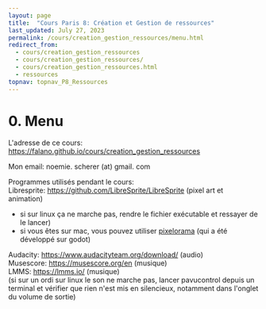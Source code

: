 ```yaml
---
layout: page
title:  "Cours Paris 8: Création et Gestion de ressources"
last_updated: July 27, 2023
permalink: /cours/creation_gestion_ressources/menu.html
redirect_from:
  - cours/creation_gestion_ressources
  - cours/creation_gestion_ressources/
  - cours/creation_gestion_ressources.html
  - ressources
topnav: topnav_P8_Ressources
---
```


# 0. Menu

L'adresse de ce cours: 
<https://falano.github.io/cours/creation_gestion_ressources>

Mon email: noemie. scherer (at) gmail. com

Programmes utilisés pendant le cours:  
Libresprite: <https://github.com/LibreSprite/LibreSprite> (pixel art et animation)
- si sur linux ça ne marche pas, rendre le fichier exécutable et ressayer de le lancer)
- si vous êtes sur mac, vous pouvez utiliser [pixelorama](https://orama-interactive.itch.io/pixelorama) (qui a été développé sur godot)

Audacity: <https://www.audacityteam.org/download/> (audio)  
Musescore: <https://musescore.org/en> (musique)  
LMMS: <https://lmms.io/> (musique)  
(si sur un ordi sur linux le son ne marche pas, lancer pavucontrol depuis un terminal et vérifier que rien n'est mis en silencieux, notamment dans l'onglet du volume de sortie)
